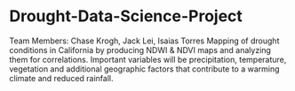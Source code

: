 # Drought-Data-Science-Project
Team Members: Chase Krogh, Jack Lei, Isaias Torres
Mapping of drought conditions in California by producing NDWI &amp; NDVI maps and analyzing them for correlations. Important variables will be precipitation, temperature, vegetation and additional geographic factors that contribute to a warming climate and reduced rainfall.
